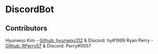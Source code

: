 # DiscordBot

## Contributors
Hyunwoo Kim - [Github: hyunwoo312](https://github.com/hyunwoo312) & Discord: hy#1999
Ryan Perry - [Github: RPerry57](https://github.com/RPerry57) & Discord: Perry#0057